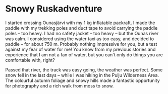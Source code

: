 # Snowy Ruskadventure 

I started crossing Ounasjärvi with my 1 kg inflatable packraft. I made the paddle with my trekking poles and duct tape to avoid carrying the paddle poles – too heavy. I had no safety jacket – too heavy – but the Ounas river was calm. I considered using the water taxi as too easy, and decided to paddle – for about 750 m. Probably nothing impressive for you, but a test against my fear of water for me! You know from my previous stories and experience that I am not a fan of water, but you can't only do things you are comfortable with, right?

Passed that river, the track was easy going, the weather was perfect. Some snow fell in the last days – while I was hiking in the Pulju Wilderness Area. The colourful autumn foliage and snowy hills made a fantastic opportunity for photography and a rich walk from moss to snow. 
